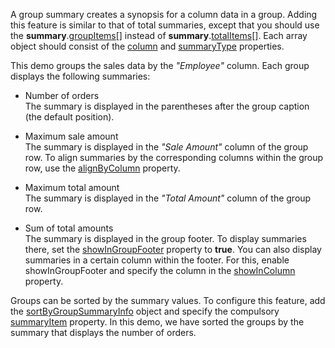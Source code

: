 A group summary creates a synopsis for a column data in a group. Adding this feature is similar to that of total summaries, except that you should use the **summary**.[groupItems[]](/Documentation/ApiReference/UI_Components/dxDataGrid/Configuration/summary/groupItems/) instead of **summary**.[totalItems[]](/Documentation/ApiReference/UI_Components/dxDataGrid/Configuration/summary/totalItems/). Each array object should consist of the [column](/Documentation/ApiReference/UI_Components/dxDataGrid/Configuration/summary/groupItems/#column) and [summaryType](/Documentation/ApiReference/UI_Components/dxDataGrid/Configuration/summary/groupItems/#summaryType) properties.

This demo groups the sales data by the *"Employee"* column. Each group displays the following summaries:

- Number of orders         
The summary is displayed in the parentheses after the group caption (the default position).

- Maximum sale amount           
The summary is displayed in the *"Sale Amount"* column of the group row. To align summaries by the corresponding columns within the group row, use the [alignByColumn](/Documentation/ApiReference/UI_Components/dxDataGrid/Configuration/summary/groupItems/#alignByColumn) property.

- Maximum total amount           
The summary is displayed in the *"Total Amount"* column of the group row.

- Sum of total amounts              
The summary is displayed in the group footer. To display summaries there, set the [showInGroupFooter](/Documentation/ApiReference/UI_Components/dxDataGrid/Configuration/summary/groupItems/#showInGroupFooter) property to **true**. You can also display summaries in a certain column within the footer. For this, enable showInGroupFooter and specify the column in the 
[showInColumn](/Documentation/ApiReference/UI_Components/dxDataGrid/Configuration/summary/groupItems/#showInColumn) property.

Groups can be sorted by the summary values. To configure this feature, add the [sortByGroupSummaryInfo](/Documentation/ApiReference/UI_Components/dxDataGrid/Configuration/sortByGroupSummaryInfo/) object and specify the compulsory [summaryItem](/Documentation/ApiReference/UI_Components/dxDataGrid/Configuration/sortByGroupSummaryInfo/#summaryItem) property. In this demo, we have sorted the groups by the summary that displays the number of orders. 
